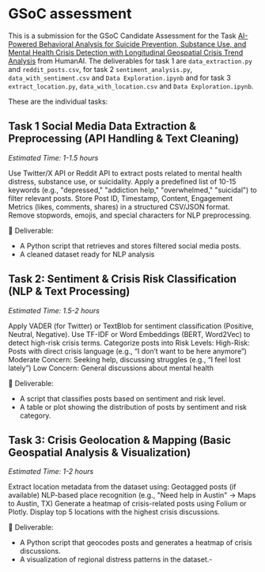 # GSoC assessment

This is a submission for the GSoC Candidate Assessment for the Task [AI-Powered Behavioral Analysis for Suicide Prevention, Substance Use, and Mental Health Crisis Detection with Longitudinal Geospatial Crisis Trend Analysis](https://humanai.foundation/gsoc/2025/proposal_ISSR3.html) from HumanAI.
The deliverables for task 1 are `data_extraction.py` and `reddit_posts.csv`, for task 2 `sentiment_analysis.py`, `data_with_sentiment.csv` and `Data Exploration.ipynb` and for task 3 `extract_location.py`, `data_with_location.csv` and `Data Exploration.ipynb`.

These are the individual tasks:


## Task 1 Social Media Data Extraction & Preprocessing (API Handling & Text Cleaning)
*Estimated Time: 1-1.5 hours*

Use Twitter/X API or Reddit API to extract posts related to mental health distress, substance use, or suicidality.
Apply a predefined list of 10-15 keywords (e.g., "depressed," "addiction help," "overwhelmed," "suicidal") to filter relevant posts.
Store Post ID, Timestamp, Content, Engagement Metrics (likes, comments, shares) in a structured CSV/JSON format.
Remove stopwords, emojis, and special characters for NLP preprocessing.

📌 Deliverable:
- A Python script that retrieves and stores filtered social media posts.
- A cleaned dataset ready for NLP analysis

## Task 2: Sentiment & Crisis Risk Classification (NLP & Text Processing)
*Estimated Time: 1.5-2 hours*

Apply VADER (for Twitter) or TextBlob for sentiment classification (Positive, Neutral, Negative).
Use TF-IDF or Word Embeddings (BERT, Word2Vec) to detect high-risk crisis terms.
Categorize posts into Risk Levels:
High-Risk: Posts with direct crisis language (e.g., “I don’t want to be here anymore”)
Moderate Concern: Seeking help, discussing struggles (e.g., “I feel lost lately”)
Low Concern: General discussions about mental health

📌 Deliverable:
- A script that classifies posts based on sentiment and risk level.
- A table or plot showing the distribution of posts by sentiment and risk category.

## Task 3: Crisis Geolocation & Mapping (Basic Geospatial Analysis & Visualization)
*Estimated Time: 1-2 hours*

Extract location metadata from the dataset using:
Geotagged posts (if available)
NLP-based place recognition (e.g., "Need help in Austin" → Maps to Austin, TX)
Generate a heatmap of crisis-related posts using Folium or Plotly.
Display top 5 locations with the highest crisis discussions.

📌 Deliverable:
- A Python script that geocodes posts and generates a heatmap of crisis discussions.
- A visualization of regional distress patterns in the dataset.- 
